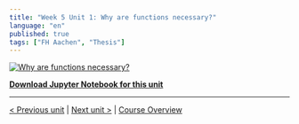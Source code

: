 ```yaml
---
title: "Week 5 Unit 1: Why are functions necessary?"
language: "en"
published: true
tags: ["FH Aachen", "Thesis"]
---
```


[![Why are functions necessary?](https://img.youtube.com/vi/DKCgGc2aGdI/hqdefault.jpg)](https://youtu.be/DKCgGc2aGdI)

[**Download Jupyter Notebook for this unit**](files/Week_5_Unit_1_whyfunctions_notebook.ipynb)

---

[< Previous unit](/teaching/python-mooc/week5_unit1_selftest) | [Next unit >](/teaching/python-mooc/welcome_to_week5) |
[Course Overview](/teaching/python-mooc)